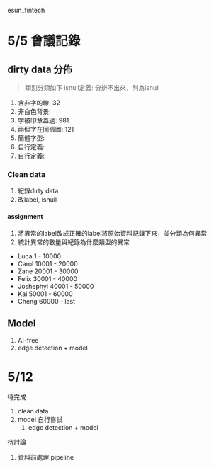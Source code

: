 esun_fintech
# 5/5 會議記錄

## dirty data 分佈
> 類別分類如下
> isnull定義: 分辨不出來，則為isnull
1. 含非字的線: 32
2. 非白色背景:
3. 字被印章蓋過: 981
4. 兩個字在同張圖: 121
5. 簡體字型:
6. 自行定義:
7. 自行定義:

### Clean data

1. 紀錄dirty data
2. 改label, isnull

#### assignment
1. 將異常的label改成正確的label將原始資料記錄下來，並分類為何異常
2. 統計異常的數量與紀錄為什麼類型的異常

* Luca 1 - 10000
* Carol 10001 - 20000
* Zane 20001 - 30000
* Felix 30001 - 40000
* Joshephyi 40001 - 50000
* Kai 50001 - 60000
* Cheng 60000 - last

## Model 
1. AI-free
2. edge detection + model

# 5/12

待完成
1. clean data
2. model 自行嘗試
   1. edge detection + model

待討論
1. 資料前處理 pipeline